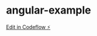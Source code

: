 # angular-example

[Edit in Codeflow ⚡️](https://stackblitz.com/~/github.com/luqques/angular-example)